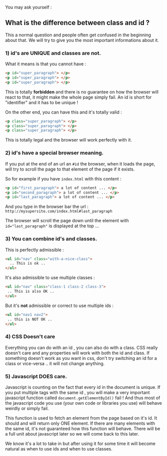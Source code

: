 You may ask yourself :

## What is the difference between class and id ?

This a normal question and people often get confused in the beginning about that.
We will try to give you the most important informations about it.

### 1) id's are UNIQUE and classes are not.

What it means is that you cannot have :

```html
<p id="super_paragraph"> </p>
<p id="super_paragraph"> </p>
<p id="super_paragraph"> </p>
```

This is totally **forbidden** and there is no guarantee on how the browser will react to that, it might make the whole page simply fail. An id is short for "identifier" and it has to be unique !

On the other end, you can have this and it's totally valid :

```html
<p class="super_paragraph"> </p>
<p class="super_paragraph"> </p>
<p class="super_paragraph"> </p>
```

This is totally legal and the browser will work perfectly with it.

### 2) id's have a special browser meaning.

If you put at the end of an url an `#id` the browser, when it loads the page, will try to scroll the page to that element of the page if it exists.

So for example if you have `index.html` with this content :

```html
<p id="first_paragraph"> a lot of content ... </p>
<p id="second_paragraph"> a lot of content ... </p>
<p id="last_paragraph"> a lot of content ... </p>
```

And you type in the browser bar the url :  `http://mysupersite.com/index.html#last_paragraph`

The browser will scroll the page down until the element with `id="last_paragraph"` is displayed at the top ...


### 3) You can combine id's and classes.

This is perfectly admissible :
```html
<ul id="nav" class="with-a-nice-class">
  .. This is ok ..
</ul>
```

It's also admissible to use multiple classes :
```html
<ul id="nav" class="class-1 class-2 class-3">
 .. This is also OK ..
</ul>
```

But it's **not** admissible or correct to use multiple ids :
```html
<ul id="nav1 nav2">
 .. this is NOT OK ..
</ul>
```

### 4) CSS Doesn't care
Everything you can do with an id , you can also do with a class.
CSS really doesn't care and any properties will work with both the id and class. 
If something doesn't work as you want in css, don't try switching an id for a class or vice-versa .. it will not change anything.

### 5) Javascript DOES care.
Javascript is counting on the fact that every id in the document is unique. If you put multiple tags with the same id , you will make a very important javascript function called ` document.getElementById() ` fail ! And thus most of the javascript code you use (your own code or libraries you use) will behave weirdly or simply fail.

This function is used to fetch an element from the page based on it's id. It should and will return only ONE element. If there are many elements with the same id, it's not guaranteed how this function will behave. There will be a full unit about javascript later so we will come back to this later.

We know it's a lot to take in but after using it for some time it will become natural as when to use ids and when to use classes.
